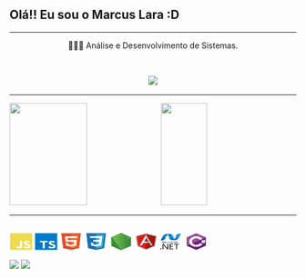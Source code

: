 ## Olá!! Eu sou o Marcus Lara :D
<hr>
 <p align="center">👨🏻‍🎓 Análise e Desenvolvimento de Sistemas.</p>
<br>

<p align="center">
  <img width="70%"  src="https://media3.giphy.com/media/v1.Y2lkPTc5MGI3NjExY2VkeDNqMXRhdmRqbzVmOHc2cWhvZGJsNnpsaXFndHBjY2piNmMwZiZlcD12MV9pbnRlcm5hbF9naWZfYnlfaWQmY3Q9Zw/qgQUggAC3Pfv687qPC/giphy.gif" />
</p>

   
<hr>

 
 <span> <img height="180em" width="52%" src="https://github-readme-stats.vercel.app/api?username=marcuslaraa&show_icons=true&theme=dracula&include_all_commits=true"/>
  <img height="180em" width="40%" src="https://github-readme-stats.vercel.app/api/top-langs/?username=marcuslaraa&layout=compact&langs_count=7&theme=dracula"/> </span>
<hr>

<div style="display: inline_block"><br>
 
 <img align="center" alt="marcus-js" height="30" width="40" src="https://raw.githubusercontent.com/devicons/devicon/master/icons/javascript/javascript-plain.svg">
 
 <img align="center" alt="marcus-Ts" height="30" width="40" src="https://raw.githubusercontent.com/devicons/devicon/master/icons/typescript/typescript-plain.svg">
  
 <img align="center" alt="marcus-HTML" height="30" width="40" src="https://raw.githubusercontent.com/devicons/devicon/master/icons/html5/html5-original.svg">
  
 <img align="center" alt="marcus-CSS" height="30" width="40" src="https://raw.githubusercontent.com/devicons/devicon/master/icons/css3/css3-original.svg">

<img align="center" alt="marcus-Angular" height="30" width="40" src="https://github.com/devicons/devicon/blob/master/icons/nodejs/nodejs-original.svg">
 
 <img align="center" alt="marcus-Angular" height="30" width="40" src="https://github.com/devicons/devicon/blob/master/icons/angularjs/angularjs-original.svg">

 <img align="center" alt="marcus-Angular" height="30" width="40" src="https://github.com/devicons/devicon/blob/master/icons/dot-net/dot-net-original-wordmark.svg">

 <img align="center" alt="marcus-CSS" height="30" width="40" src="https://github.com/devicons/devicon/blob/master/icons/csharp/csharp-original.svg">
 

</div>
<br>
<div> 
  <a href = "mailto:marcus.lara@hotmail.com"><img src="https://img.shields.io/badge/-Gmail-%23333?style=for-the-badge&logo=gmail&logoColor=white" target="_blank"></a>
  <a href="https://www.linkedin.com/in/marcus-vin%C3%ADcius-lara-3151b6201/" target="_blank"><img src="https://img.shields.io/badge/-LinkedIn-%230077B5?style=for-the-badge&logo=linkedin&logoColor=white" target="_blank"></a> 
  
</div>
